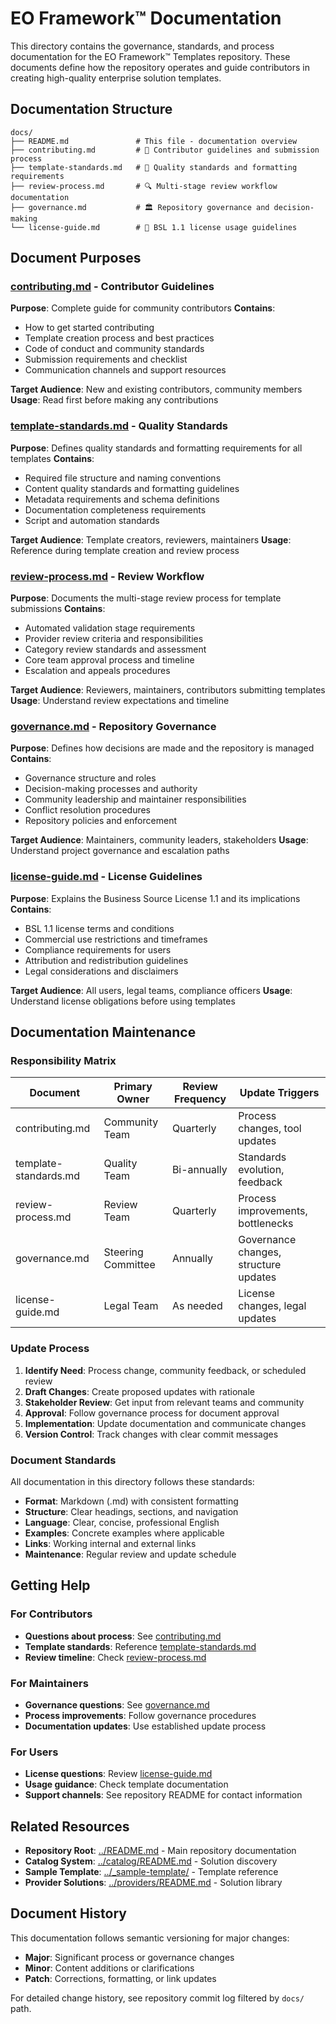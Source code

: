 # EO Framework™ Documentation

This directory contains the governance, standards, and process documentation for the EO Framework™ Templates repository. These documents define how the repository operates and guide contributors in creating high-quality enterprise solution templates.

## Documentation Structure

```
docs/
├── README.md               # This file - documentation overview
├── contributing.md         # 🤝 Contributor guidelines and submission process
├── template-standards.md   # 📏 Quality standards and formatting requirements  
├── review-process.md       # 🔍 Multi-stage review workflow documentation
├── governance.md           # 🏛️ Repository governance and decision-making
└── license-guide.md        # 📄 BSL 1.1 license usage guidelines
```

## Document Purposes

### [contributing.md](contributing.md) - Contributor Guidelines
**Purpose**: Complete guide for community contributors
**Contains**:
- How to get started contributing
- Template creation process and best practices
- Code of conduct and community standards
- Submission requirements and checklist
- Communication channels and support resources

**Target Audience**: New and existing contributors, community members
**Usage**: Read first before making any contributions

### [template-standards.md](template-standards.md) - Quality Standards
**Purpose**: Defines quality standards and formatting requirements for all templates
**Contains**:
- Required file structure and naming conventions
- Content quality standards and formatting guidelines
- Metadata requirements and schema definitions
- Documentation completeness requirements
- Script and automation standards

**Target Audience**: Template creators, reviewers, maintainers
**Usage**: Reference during template creation and review process

### [review-process.md](review-process.md) - Review Workflow
**Purpose**: Documents the multi-stage review process for template submissions
**Contains**:
- Automated validation stage requirements
- Provider review criteria and responsibilities
- Category review standards and assessment
- Core team approval process and timeline
- Escalation and appeals procedures

**Target Audience**: Reviewers, maintainers, contributors submitting templates
**Usage**: Understand review expectations and timeline

### [governance.md](governance.md) - Repository Governance
**Purpose**: Defines how decisions are made and the repository is managed
**Contains**:
- Governance structure and roles
- Decision-making processes and authority
- Community leadership and maintainer responsibilities
- Conflict resolution procedures
- Repository policies and enforcement

**Target Audience**: Maintainers, community leaders, stakeholders
**Usage**: Understand project governance and escalation paths

### [license-guide.md](license-guide.md) - License Guidelines
**Purpose**: Explains the Business Source License 1.1 and its implications
**Contains**:
- BSL 1.1 license terms and conditions
- Commercial use restrictions and timeframes
- Compliance requirements for users
- Attribution and redistribution guidelines
- Legal considerations and disclaimers

**Target Audience**: All users, legal teams, compliance officers
**Usage**: Understand license obligations before using templates

## Documentation Maintenance

### Responsibility Matrix

| Document | Primary Owner | Review Frequency | Update Triggers |
|----------|--------------|------------------|-----------------|
| contributing.md | Community Team | Quarterly | Process changes, tool updates |
| template-standards.md | Quality Team | Bi-annually | Standards evolution, feedback |
| review-process.md | Review Team | Quarterly | Process improvements, bottlenecks |
| governance.md | Steering Committee | Annually | Governance changes, structure updates |
| license-guide.md | Legal Team | As needed | License changes, legal updates |

### Update Process

1. **Identify Need**: Process change, community feedback, or scheduled review
2. **Draft Changes**: Create proposed updates with rationale
3. **Stakeholder Review**: Get input from relevant teams and community
4. **Approval**: Follow governance process for document approval
5. **Implementation**: Update documentation and communicate changes
6. **Version Control**: Track changes with clear commit messages

### Document Standards

All documentation in this directory follows these standards:

- **Format**: Markdown (.md) with consistent formatting
- **Structure**: Clear headings, sections, and navigation
- **Language**: Clear, concise, professional English
- **Examples**: Concrete examples where applicable
- **Links**: Working internal and external links
- **Maintenance**: Regular review and update schedule

## Getting Help

### For Contributors
- **Questions about process**: See [contributing.md](contributing.md)
- **Template standards**: Reference [template-standards.md](template-standards.md)
- **Review timeline**: Check [review-process.md](review-process.md)

### For Maintainers
- **Governance questions**: See [governance.md](governance.md)
- **Process improvements**: Follow governance procedures
- **Documentation updates**: Use established update process

### For Users
- **License questions**: Review [license-guide.md](license-guide.md)
- **Usage guidance**: Check template documentation
- **Support channels**: See repository README for contact information

## Related Resources

- **Repository Root**: [../README.md](../README.md) - Main repository documentation
- **Catalog System**: [../catalog/README.md](../catalog/README.md) - Solution discovery
- **Sample Template**: [../_sample-template/](../_sample-template/) - Template reference
- **Provider Solutions**: [../providers/README.md](../providers/README.md) - Solution library

## Document History

This documentation follows semantic versioning for major changes:
- **Major**: Significant process or governance changes
- **Minor**: Content additions or clarifications  
- **Patch**: Corrections, formatting, or link updates

For detailed change history, see repository commit log filtered by `docs/` path.